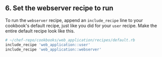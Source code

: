 ## 6. Set the webserver recipe to run

To run the `webserver` recipe, append an `include_recipe` line to your cookbook's default recipe, just like you did for your `user` recipe. Make the entire default recipe look like this.

```ruby
# ~/chef-repo/cookbooks/web_application/recipes/default.rb
include_recipe 'web_application::user'
include_recipe 'web_application::webserver'
```
